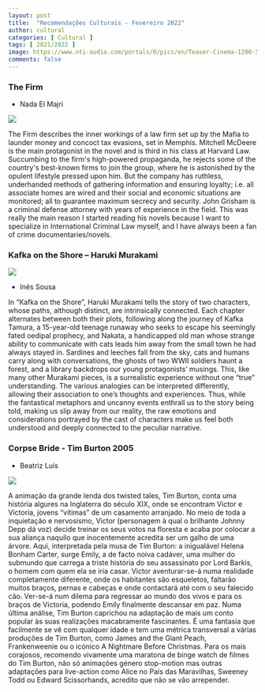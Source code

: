 ```yaml
---
layout: post
title:  "Recomendações Culturais - Fevereiro 2022"
author: cultural
categories: [ Cultural ]
tags: [ 2021/2022 ]
image: https://www.nti-audio.com/portals/0/pics/en/Teaser-Cinema-1200-500.jpg
comments: false
---
```


### The Firm

- Nada El Majri

![](https://upload.wikimedia.org/wikipedia/en/f/ff/Firm_ver2.jpg)

The Firm describes the inner workings of a law firm set up by the Mafia to launder money and concoct tax evasions, set in Memphis. Mitchell McDeere is the main protagonist in the novel and is third in his class at Harvard Law. Succumbing to the firm's high-powered propaganda, he rejects some of the country's best-known firms to join the group, where he is astonished by the opulent lifestyle pressed upon him. But the company has ruthless, underhanded methods of gathering information and ensuring loyalty; i.e. all associate homes are wired and their social and economic situations are monitored; all to guarantee maximum secrecy and security.
John Grisham is a criminal defense attorney with years of experience in the field. This was really the main reason I started reading his novels because I want to specialize in International Criminal Law myself, and I have always been a fan of crime documentaries/novels.

### Kafka on the Shore – Haruki Murakami

![](https://upload.wikimedia.org/wikipedia/en/1/12/Kafkaontheshore.jpg)

- Inês Sousa

In “Kafka on the Shore”, Haruki Murakami tells the story of two characters, whose paths, although distinct, are intrinsically connected. Each chapter alternates between both their plots, following along the journey of Kafka Tamura, a 15-year-old teenage runaway who seeks to escape his seemingly fated oedipal prophecy, and Nakata, a handicapped old man whose strange ability to communicate with cats leads him away from the small town he had always stayed in.
Sardines and leeches fall from the sky, cats and humans carry along with conversations, the ghosts of two WWII soldiers haunt a forest, and a library backdrops our young protagonists’ musings.
This, like many other Murakami pieces, is a surrealistic experience without one “true” understanding. The various analogies can be interpreted differently, allowing their association to one’s thoughts and experiences. Thus, while the fantastical metaphors and uncanny events enthrall us to the story being told, making us slip away from our reality, the raw emotions and considerations portrayed by the cast of characters make us feel both understood and deeply connected to the peculiar narrative.

### Corpse Bride - Tim Burton 2005

- Beatriz Luís

![](https://upload.wikimedia.org/wikipedia/en/a/a6/Corpse_Bride_film_poster.jpg)

A animação da grande lenda dos twisted tales, Tim Burton, conta uma história algures na Inglaterra do século XIX, onde se encontram Victor e Victoria, jovens “vítimas” de um casamento arranjado. No meio de toda a inquietação e nervosismo, Victor (personagem à qual o brilhante Johnny Depp dá voz) decide treinar os seus votos na floresta e acaba por colocar a sua aliança naquilo que inocentemente acredita ser um galho de uma árvore. Aqui, interpretada pela musa de Tim Burton: a inigualável Helena Bonham Carter, surge Emily, a de facto noiva cadáver, uma mulher do submundo que carrega a triste história do seu assassinato por Lord Barkis, o homem com quem ela se iria casar. Victor aventurar-se-á numa realidade completamente diferente, onde os habitantes são esqueletos, faltarão muitos braços, pernas e cabeças e onde contactará até com o seu falecido cão. Ver-se-á num dilema para regressar ao mundo dos vivos e para os braços de Victoria, podendo Emily finalmente descansar em paz.
Numa última análise, Tim Burton caprichou na adaptação de mais um conto popular às suas realizações macabramente fascinantes. É uma fantasia que facilmente se vê com qualquer idade e tem uma métrica transversal a várias produções de Tim Burton, como James and the Giant Peach, Frankenweenie ou o icónico A Nightmare Before Christmas. Para os mais corajosos, recomendo vivamente uma maratona de binge watch de filmes do Tim Burton, não só animações género stop-motion mas outras adaptações para live-action como Alice no País das Maravilhas, Sweeney Todd ou Edward Scissorhands, acredito que não se vão arrepender.

